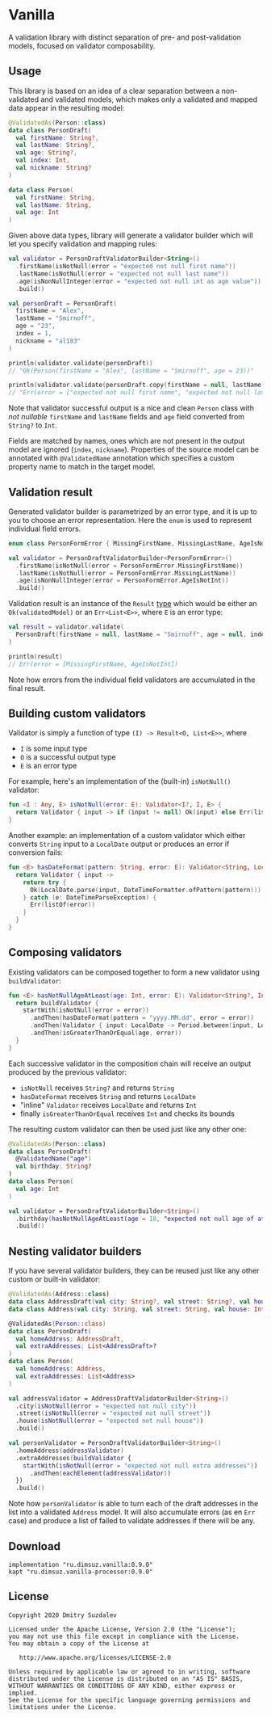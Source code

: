 # Vanilla

A validation library with distinct separation of pre- and post-validation models, focused on validator composability.

## Usage

This library is based on an idea of a clear separation between a non-validated and validated models,
which makes only a validated and mapped data appear in the resulting model:

```kotlin
@ValidatedAs(Person::class)
data class PersonDraft(
  val firstName: String?,
  val lastName: String?,
  val age: String?,
  val index: Int,
  val nickname: String?
)

data class Person(
  val firstName: String,
  val lastName: String,
  val age: Int
)
```

Given above data types, library will generate a validator builder which will let you specify validation and mapping rules:

```kotlin
val validator = PersonDraftValidatorBuilder<String>()
  .firstName(isNotNull(error = "expected not null first name"))
  .lastName(isNotNull(error = "expected not null last name"))
  .age(isNonNullInteger(error = "expected not null int as age value"))
  .build()

val personDraft = PersonDraft(
  firstName = "Alex",
  lastName = "Smirnoff",
  age = "23",
  index = 1,
  nickname = "al183"
)

println(validator.validate(personDraft))
// "Ok(Person(firstName = "Alex", lastName = "Smirnoff", age = 23))"

println(validator.validate(personDraft.copy(firstName = null, lastName = null)))
// "Err(error = ["expected not null first name", "expected not null last name"])"
```

Note that validator successful output is a nice and clean `Person` class with _not nullable_ `firstName` and `lastName`
fields and `age` field converted from `String?` to `Int`.

Fields are matched by names, ones which are not present in the output model are ignored (`index`, `nickname`).
Properties of the source model can be annotated with `@ValidatedName` annotation which specifies a custom property name
to match in the target model.

## Validation result

Generated validator builder is parametrized by an error type, and it is up to you to choose an error representation.
Here the `enum` is used to represent individual field errors.

```kotlin
enum class PersonFormError { MissingFirstName, MissingLastName, AgeIsNotInt }

val validator = PersonDraftValidatorBuilder<PersonFormError>()
  .firstName(isNotNull(error = PersonFormError.MissingFirstName))
  .lastName(isNotNull(error = PersonFormError.MissingLastName))
  .age(isNonNullInteger(error = PersonFormError.AgeIsNotInt))
  .build()
```

Validation result is an instance of the `Result` [type](https://github.com/michaelbull/kotlin-result) which would be either an `Ok(validatedModel)` or an `Err<List<E>>`,
where `E` is an error type:

```kotlin
val result = validator.validate(
  PersonDraft(firstName = null, lastName = "Smirnoff", age = null, index = 1, nickname = null)
)

println(result)
// Err(error = [MissingFirstName, AgeIsNotInt])
```

Note how errors from the individual field validators are accumulated in the final result.

## Building custom validators

Validator is simply a function of type `(I) -> Result<O, List<E>>`, where

* `I` is some input type
* `O` is a successful output type
* `E` is an error type

For example, here's an implementation of the (built-in) `isNotNull()` validator:

```kotlin
fun <I : Any, E> isNotNull(error: E): Validator<I?, I, E> {
  return Validator { input -> if (input != null) Ok(input) else Err(listOf(error)) }
}
```

Another example: an implementation of a custom validator which either converts `String` input to a `LocalDate`
output or produces an error if conversion fails:

```kotlin
fun <E> hasDateFormat(pattern: String, error: E): Validator<String, LocalDate, E> {
  return Validator { input ->
    return try {
      Ok(LocalDate.parse(input, DateTimeFormatter.ofPattern(pattern)))
    } catch (e: DateTimeParseException) {
      Err(listOf(error))
    }
  }
}
```

## Composing validators

Existing validators can be composed together to form a new validator using `buildValidator`:

```kotlin
fun <E> hasNotNullAgeAtLeast(age: Int, error: E): Validator<String?, Int, E> {
  return buildValidator {
    startWith(isNotNull(error = error))
      .andThen(hasDateFormat(pattern = "yyyy.MM.dd", error = error))
      .andThen(Validator { input: LocalDate -> Period.between(input, LocalDate.now()).years })
      .andThen(isGreaterThanOrEqual(age, error))
  }
}
```

Each successive validator in the composition chain will receive an output produced by the previous validator:

* `isNotNull` receives `String?` and returns `String`
* `hasDateFormat` receives `String` and returns `LocalDate`
* "inline" `Validator` receives `LocalDate` and returns `Int`
* finally `isGreaterThanOrEqual` receives `Int` and checks its bounds

The resulting custom validator can then be used just like any other one:

```kotlin
@ValidatedAs(Person::class)
data class PersonDraft(
  @ValidatedName("age")
  val birthday: String?
)
data class Person(
  val age: Int
)

val validator = PersonDraftValidatorBuilder<String>()
  .birthday(hasNotNullAgeAtLeast(age = 18, "expected not null age of at least 18 years old"))
  .build()
```

## Nesting validator builders

If you have several validator builders, they can be reused just like any other custom or built-in validator:

```kotlin
@ValidatedAs(Address::class)
data class AddressDraft(val city: String?, val street: String?, val house: Int?)
data class Address(val city: String, val street: String, val house: Int)

@ValidatedAs(Person::class)
data class PersonDraft(
  val homeAddress: AddressDraft,
  val extraAddresses: List<AddressDraft>?
)
data class Person(
  val homeAddress: Address,
  val extraAddresses: List<Address>
)

val addressValidator = AddressDraftValidatorBuilder<String>()
  .city(isNotNull(error = "expected not null city"))
  .street(isNotNull(error = "expected not null street"))
  .house(isNotNull(error = "expected not null house"))
  .build()

val personValidator = PersonDraftValidatorBuilder<String>()
  .homeAddress(addressValidator)
  .extraAddresses(buildValidator {
    startWith(isNotNull(error = "expected not null extra addresses"))
      .andThen(eachElement(addressValidator))
  })
  .build()
```

Note how `personValidator` is able to turn each of the draft addresses in the list into a validated `Address` model.
It will also accumulate errors (as en `Err` case) and produce a list of failed to validate addresses if there
will be any.

## Download

```
implementation "ru.dimsuz.vanilla:0.9.0"
kapt "ru.dimsuz.vanilla-processor:0.9.0"
```

## License

```
Copyright 2020 Dmitry Suzdalev

Licensed under the Apache License, Version 2.0 (the "License");
you may not use this file except in compliance with the License.
You may obtain a copy of the License at

   http://www.apache.org/licenses/LICENSE-2.0

Unless required by applicable law or agreed to in writing, software
distributed under the License is distributed on an "AS IS" BASIS,
WITHOUT WARRANTIES OR CONDITIONS OF ANY KIND, either express or implied.
See the License for the specific language governing permissions and
limitations under the License.
```
